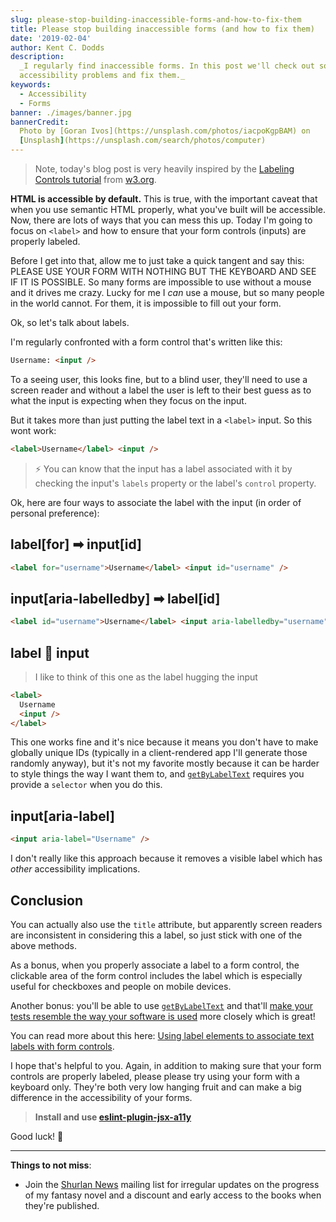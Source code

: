 ```yaml
---
slug: please-stop-building-inaccessible-forms-and-how-to-fix-them
title: Please stop building inaccessible forms (and how to fix them)
date: '2019-02-04'
author: Kent C. Dodds
description:
  _I regularly find inaccessible forms. In this post we'll check out some common
  accessibility problems and fix them._
keywords:
  - Accessibility
  - Forms
banner: ./images/banner.jpg
bannerCredit:
  Photo by [Goran Ivos](https://unsplash.com/photos/iacpoKgpBAM) on
  [Unsplash](https://unsplash.com/search/photos/computer)
---
```


> Note, today's blog post is very heavily inspired by the
> [Labeling Controls tutorial](https://www.w3.org/WAI/tutorials/forms/labels)
> from [w3.org](https://www.w3.org).

**HTML is accessible by default.** This is true, with the important caveat that
when you use semantic HTML properly, what you've built will be accessible. Now,
there are lots of ways that you can mess this up. Today I'm going to focus on
`<label>` and how to ensure that your form controls (inputs) are properly
labeled.

Before I get into that, allow me to just take a quick tangent and say this:
PLEASE USE YOUR FORM WITH NOTHING BUT THE KEYBOARD AND SEE IF IT IS POSSIBLE. So
many forms are impossible to use without a mouse and it drives me crazy. Lucky
for me I _can_ use a mouse, but so many people in the world cannot. For them, it
is impossible to fill out your form.

Ok, so let's talk about labels.

I'm regularly confronted with a form control that's written like this:

```html
Username: <input />
```

To a seeing user, this looks fine, but to a blind user, they'll need to use a
screen reader and without a label the user is left to their best guess as to
what the input is expecting when they focus on the input.

But it takes more than just putting the label text in a `<label>` input. So this
wont work:

```html
<label>Username</label> <input />
```

> ⚡️ You can know that the input has a label associated with it by checking the
> input's `labels` property or the label's `control` property.

Ok, here are four ways to associate the label with the input (in order of
personal preference):

## label[for] ➡ input[id]

```html
<label for="username">Username</label> <input id="username" />
```

## input[aria-labelledby] ➡ label[id]

```html
<label id="username">Username</label> <input aria-labelledby="username" />
```

## label 🤗 input

> I like to think of this one as the label hugging the input

```html
<label>
  Username
  <input />
</label>
```

This one works fine and it's nice because it means you don't have to make
globally unique IDs (typically in a client-rendered app I'll generate those
randomly anyway), but it's not my favorite mostly because it can be harder to
style things the way I want them to, and
[`getByLabelText`](https://testing-library.com/docs/api-queries#getbylabeltext)
requires you provide a `selector` when you do this.

## input[aria-label]

```html
<input aria-label="Username" />
```

I don't really like this approach because it removes a visible label which has
_other_ accessibility implications.

## Conclusion

You can actually also use the `title` attribute, but apparently screen readers
are inconsistent in considering this a label, so just stick with one of the
above methods.

As a bonus, when you properly associate a label to a form control, the clickable
area of the form control includes the label which is especially useful for
checkboxes and people on mobile devices.

Another bonus: you'll be able to use
[`getByLabelText`](https://testing-library.com/docs/api-queries#getbylabeltext)
and that'll
[make your tests resemble the way your software is used](https://testing-library.com/docs/guiding-principles)
more closely which is great!

You can read more about this here:
[Using label elements to associate text labels with form controls](https://www.w3.org/TR/WCAG20-TECHS/H44.html).

I hope that's helpful to you. Again, in addition to making sure that your form
controls are properly labeled, please please try using your form with a keyboard
only. They're both very low hanging fruit and can make a big difference in the
accessibility of your forms.

> **Install and use
> [eslint-plugin-jsx-a11y](https://github.com/evcohen/eslint-plugin-jsx-a11y)**

Good luck! 💪

---

**Things to not miss**:

- Join the [Shurlan News](https://kcd.im/shurlan-news) mailing list for
  irregular updates on the progress of my fantasy novel and a discount and early
  access to the books when they're published.
